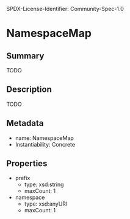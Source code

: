 SPDX-License-Identifier: Community-Spec-1.0

# NamespaceMap

## Summary

TODO

## Description

TODO

## Metadata

- name: NamespaceMap
- Instantiability: Concrete

## Properties

- prefix
  - type: xsd:string
  - maxCount: 1
- namespace
  - type: xsd:anyURI
  - maxCount: 1

